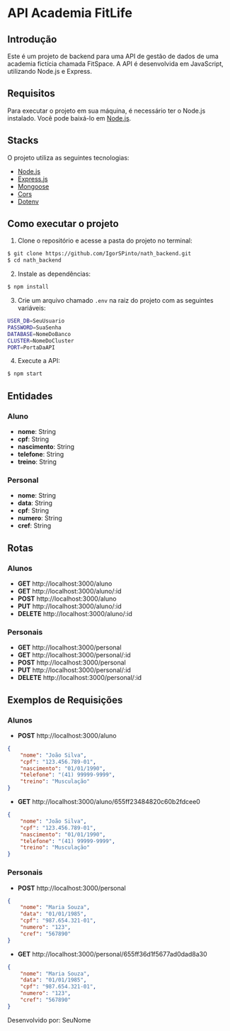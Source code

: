 
# API Academia FitLife

<div>

## Introdução
Este é um projeto de backend para uma API de gestão de dados de uma academia fictícia chamada FitSpace. A API é desenvolvida em JavaScript, utilizando Node.js e Express.

## Requisitos
Para executar o projeto em sua máquina, é necessário ter o Node.js instalado. Você pode baixá-lo em [Node.js](https://nodejs.org/).

## Stacks

O projeto utiliza as seguintes tecnologias:

- [Node.js](https://nodejs.org/)
- [Express.js](https://expressjs.com/)
- [Mongoose](https://mongoosejs.com/)
- [Cors](https://www.npmjs.com/package/cors)
- [Dotenv](https://www.npmjs.com/package/dotenv)

## Como executar o projeto

1. Clone o repositório e acesse a pasta do projeto no terminal:

```bash
$ git clone https://github.com/IgorSPinto/nath_backend.git
$ cd nath_backend
```

2. Instale as dependências:

```bash
$ npm install
```

3. Crie um arquivo chamado `.env` na raiz do projeto com as seguintes variáveis:

```bash
USER_DB=SeuUsuario
PASSWORD=SuaSenha
DATABASE=NomeDoBanco
CLUSTER=NomeDoCluster
PORT=PortaDaAPI
```

4. Execute a API:

```bash
$ npm start
```

## Entidades

### Aluno

- **nome**: String
- **cpf**: String
- **nascimento**: String
- **telefone**: String
- **treino**: String

### Personal

- **nome**: String
- **data**: String
- **cpf**: String
- **numero**: String
- **cref**: String

## Rotas

### Alunos

- **GET** http://localhost:3000/aluno
- **GET** http://localhost:3000/aluno/:id
- **POST** http://localhost:3000/aluno
- **PUT** http://localhost:3000/aluno/:id
- **DELETE** http://localhost:3000/aluno/:id

### Personais

- **GET** http://localhost:3000/personal
- **GET** http://localhost:3000/personal/:id
- **POST** http://localhost:3000/personal
- **PUT** http://localhost:3000/personal/:id
- **DELETE** http://localhost:3000/personal/:id

## Exemplos de Requisições

### Alunos

- **POST** http://localhost:3000/aluno

```json
{
    "nome": "João Silva",
    "cpf": "123.456.789-01",
    "nascimento": "01/01/1990",
    "telefone": "(41) 99999-9999",
    "treino": "Musculação"
}
```

- **GET** http://localhost:3000/aluno/655ff23484820c60b2fdcee0

```json
{
    "nome": "João Silva",
    "cpf": "123.456.789-01",
    "nascimento": "01/01/1990",
    "telefone": "(41) 99999-9999",
    "treino": "Musculação"
}
```

### Personais

- **POST** http://localhost:3000/personal

```json
{
    "nome": "Maria Souza",
    "data": "01/01/1985",
    "cpf": "987.654.321-01",
    "numero": "123",
    "cref": "567890"
}
```

- **GET** http://localhost:3000/personal/655ff36d1f5677ad0dad8a30

```json
{
    "nome": "Maria Souza",
    "data": "01/01/1985",
    "cpf": "987.654.321-01",
    "numero": "123",
    "cref": "567890"
}
```

Desenvolvido por: SeuNome
</div>
